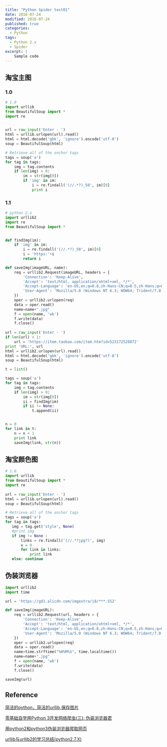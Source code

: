 ```yaml
---
title: "Python Spider test01"
date: 2016-07-24
modified: 2016-07-24
published: true
categories:
  - Python
tags:
  - Python 2.x
  - Spider
excerpt: |
    Sample code
---
```


## 淘宝主图

### 1.0

```python
# 1.0
import urllib
from BeautifulSoup import *
import re

             
url = raw_input('Enter - ')
html = urllib.urlopen(url).read()
html = html.decode('gbk', 'ignore').encode('utf-8')
soup = BeautifulSoup(html)

# Retrieve all of the anchor tags
tags = soup('a')
for tag in tags:
    img = tag.contents
    if len(img) > 0:
    	im = str(img[0])
    	if 'img' in im:
    		i = re.findall('(//.*?)_50', im)[0]
    		print i
```

### 1.1

```python
# python 2.x
import urllib2
import re
from BeautifulSoup import *


def findImg(im):
    if 'img' in im:
        i = re.findall('(//.*?)_50', im)[0]
        i = 'https:'+i
        return i

def saveImg(imageURL, name):
    req = urllib2.Request(imageURL, headers = {
        'Connection': 'Keep-Alive',
        'Accept': 'text/html, application/xhtml+xml, */*',
        'Accept-Language': 'en-US,en;q=0.8,zh-Hans-CN;q=0.5,zh-Hans;q=0.3',
        'User-Agent': 'Mozilla/5.0 (Windows NT 6.3; WOW64; Trident/7.0; rv:11.0) like Gecko'
    })
    oper = urllib2.urlopen(req)
    data = oper.read()
    name=name+".jpg" 
    f = open(name, 'wb')
    f.write(data)
    f.close()
            
url = raw_input('Enter - ')
if len(url) < 1:
	url = 'https://item.taobao.com/item.htm?id=523172528872'
print 'URL:', url
html = urllib2.urlopen(url).read()
html = html.decode('gbk', 'ignore').encode('utf-8')
soup = BeautifulSoup(html)

t = list()

tags = soup('a')
for tag in tags:
    img = tag.contents
    if len(img) > 0:
    	im = str(img[0])
        ii = findImg(im)
        if ii != None:
            t.append(ii)


n = 0
for link in t:
    n = n + 1
    print link
    saveImg(link, str(n))
```

## 淘宝颜色图

```python
# 1.0
import urllib
from BeautifulSoup import *
import re
                   
url = raw_input('Enter - ')
html = urllib.urlopen(url).read()
soup = BeautifulSoup(html)

# Retrieve all of the anchor tags
tags = soup('a')
for tag in tags:
   img = tag.get('style', None)
   #print img
   if img != None :
       links = re.findall('(//.*?jpg?)', img)
       x = 0
       for link in links:
	       print link
   else: continue
```
## 伪装浏览器

```python
import urllib2
import time

url = 'https://gd1.alicdn.com/imgextra/i8/***.SS2' 

def saveImg(imageURL):
    req = urllib2.Request(url, headers = {
        'Connection': 'Keep-Alive',
        'Accept': 'text/html, application/xhtml+xml, */*',
        'Accept-Language': 'en-US,en;q=0.8,zh-Hans-CN;q=0.5,zh-Hans;q=0.3',
        'User-Agent': 'Mozilla/5.0 (Windows NT 6.3; WOW64; Trident/7.0; rv:11.0) like Gecko'
    })
    oper = urllib2.urlopen(req)
    data = oper.read()
    name=time.strftime("%H%M%S", time.localtime())
    name=name+".jpg" 
    f = open(name, 'wb')
    f.write(data)
    f.close()

saveImg(url)
```

## Reference

[简洁的python，简洁的urllib,保存图片](http://blog.csdn.net/wwaiym/article/details/5829471) 

[零基础自学用Python 3开发网络爬虫(三): 伪装浏览器君](https://jecvay.com/2014/09/python3-web-bug-series3.html)

[用python2和python3伪装浏览器爬取网页](http://www.cnblogs.com/blueel/archive/2013/01/31/2886600.html)

[urllib与urllib2的学习总结(python2.7.X)](http://www.cnblogs.com/wly923/archive/2013/05/07/3057122.html)
